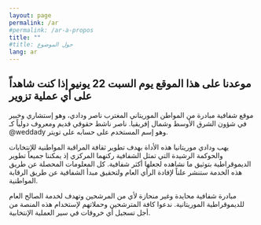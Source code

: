 ```yaml
---
layout: page
permalink: /ar
#permalink: /ar-a-propos
title: ""
#title: حول الموضوع
lang: ar
---
```


## موعدنا على هذا الموقع يوم السبت 22 يونيو إذا كنت شاهداً على أي عملية تزوير

موقع شفافية مبادرة من المواطن الموريتاني المغترب ناصر ودادي، وهو إستشاري وخبير في شؤون الشرق الأوسط وشمال إفريقيا. ناصر ناشط حقوقي قديم ومعروف دولياً كـ @weddady  وهو إسم المستخدم على حسابه على تويتر. 

يهب ودادي موريتانيا هذه الأداة بهدف تطوير ثقافة المراقبة المواطنية للإنتخابات والحوكمة الرشيدة التي تمثل الشفافية ركنهما المركزي إذ يمكننا جميعاً تطوير الديموقراطية بتوثيق ما نشاهده لجعلها أكثر شفافية.  كل المعلومات المحصلة عن طريق هذه الخدمة ستنشر علناً لإفادة الرأي العام ولتحقيق مبدأ الشفافية عن طريق الرقابة المواطنية. 

مبادرة شفافية محايدة وغير منحازة لأي من المرشحين وتهدف لخدمة الصالح العام للديموقراطية الموريتانية. ندعوا كافة المترشحين وحملاتهم لإستخدام هذه المنصة من أجل تسجيل أي خروقات في سير العملية الإنتخابية.

